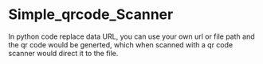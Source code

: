 # Simple_qrcode_Scanner
In python code replace data URL, you can use your own url or file path and the qr code would be generted, 
which when scanned with a qr code scanner would direct it to the file.
